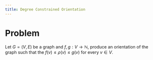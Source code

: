 ```yaml
---
title: Degree Constrained Orientation
---
```


# Problem
Let $G=(V,E)$ be a graph and $f,g:V\to \mathbb{N}$, produce an orientation of the graph such that the $f(v) \leq \rho(v)\leq g(v)$ for every $v\in V$.


